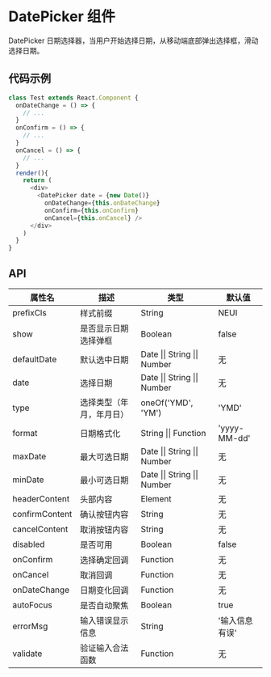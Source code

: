 # DatePicker 组件

DatePicker 日期选择器，当用户开始选择日期，从移动端底部弹出选择框，滑动选择日期。

## 代码示例

```js
class Test extends React.Component {
  onDateChange = () => {
    // ...
  }
  onConfirm = () => {
    // ...
  }
  onCancel = () => {
    // ...
  }
  render(){
    return (
      <div>
        <DatePicker date = {new Date()}
          onDateChange={this.onDateChange}
          onConfirm={this.onConfirm}
          onCancel={this.onCancel} />
      </div>
    )
  }
}
```

## API

属性名 | 描述 | 类型 | 默认值
--- | --- | --- | ---
prefixCls | 样式前缀 | String | NEUI
show | 是否显示日期选择弹框 | Boolean | false
defaultDate | 默认选中日期 | Date \|\| String \|\| Number | 无
date | 选择日期 | Date \|\| String \|\| Number | 无
type | 选择类型（年月，年月日） | oneOf('YMD', 'YM') | 'YMD'
format | 日期格式化 | String \|\| Function | 'yyyy-MM-dd'
maxDate | 最大可选日期 | Date \|\| String \|\| Number | 无
minDate | 最小可选日期 | Date \|\| String \|\| Number | 无
headerContent | 头部内容 | Element | 无
confirmContent | 确认按钮内容 | String | 无
cancelContent | 取消按钮内容 | String | 无
disabled | 是否可用 | Boolean | false
onConfirm | 选择确定回调 | Function | 无
onCancel | 取消回调 | Function | 无
onDateChange | 日期变化回调 | Function | 无
autoFocus | 是否自动聚焦 | Boolean | true
errorMsg | 输入错误显示信息 | String | '输入信息有误'
validate | 验证输入合法函数 | Function | 无